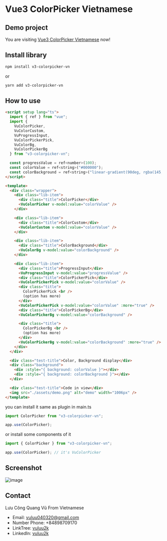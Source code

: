 # Vue3 ColorPicker Vietnamese

## Demo project

You are visiting [Vue3 ColorPicker Vietnamese](https://v3-colorpicker-vn.vercel.app/) now!

## Install library

```bash
npm install v3-colorpicker-vn
```

or

```bash
yarn add v3-colorpicker-vn
```

## How to use

```html
<script setup lang="ts">
  import { ref } from "vue";
  import {
    VuColorPicker,
    VuColorCustom,
    VuProgressInput,
    VuColorPickerPick,
    VuColorBg,
    VuColorPickerBg
  } from "v3-colorpicker-vn";

  const progressValue = ref<number>(100);
  const colorValue = ref<string>("#000000");
  const colorBackground = ref<string>("linear-gradient(90deg, rgba(145, 133, 122, 1) 0%, rgba(242, 222, 204, 1) 100%)");
</script>

<template>
  <div class="wrapper">
    <div class="lib-item">
      <div class="title">ColorPicker</div>
      <VuColorPicker v-model:value="colorValue" />
    </div>

    <div class="lib-item">
      <div class="title">ColorCustom</div>
      <VuColorCustom v-model:value="colorValue" />
    </div>

    <div class="lib-item">
      <div class="title">ColorBackground</div>
      <VuColorBg v-model:value="colorBackground" />
    </div>

    <div class="lib-item">
      <div class="title">ProgressInput</div>
      <VuProgressInput v-model:value="progressValue" />
      <div class="title">ColorPickerPick</div>
      <VuColorPickerPick v-model:value="colorValue" />
      <div class="title">
        ColorPickerPick <br />
        (option has more)
      </div>
      <VuColorPickerPick v-model:value="colorValue" :more="true" />
      <div class="title">ColorPickerBg</div>
      <VuColorPickerBg v-model:value="colorBackground" />

      <div class="title">
        ColorPickerBg <br />
        (option has more)
      </div>
      <VuColorPickerBg v-model:value="colorBackground" :more="true" />
    </div>
  </div>

  <div class="test-title">Color, Background display</div>
  <div class="background">
    <div :style="{ background: colorValue }"></div>
    <div :style="{ background: colorBackground }"></div>
  </div>

  <div class="test-title">Code in view</div>
  <img src="./assets/demo.png" alt="demo" width="1006px" />
</template>
```

you can install it same as plugin in main.ts

```ts
import ColorPicker from "v3-colorpicker-vn";

app.use(ColorPicker);
```

or install some components of it

```ts
import { ColorPicker } from "v3-colorpicker-vn";

app.use(ColorPicker); // it's VuColorPicker
```

## Screenshot

![image](https://content.pancake.vn/web-media/ee/bf/2b/e6/1d0e6968f1a847be0f28d6b998e5fdad34c2015d99032c4837572f6d.png)

## Contact

Lưu Công Quang Vũ From Vietnamese

- Email: vuluu040320@gmail.com
- Number Phone: +84898709170
- LinkTree: [vuluu2k](https://linktr.ee/vuluu2k)
- LinkedIn: [vuluu2k](https://linkedin.com/in/vuluu2k)
